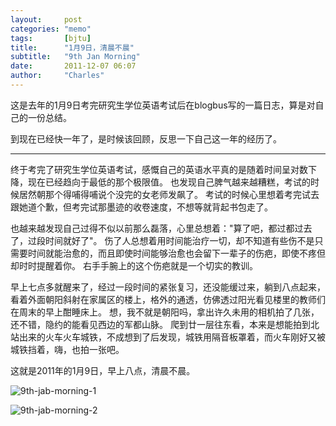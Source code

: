 ```yaml
---
layout:     post
categories: "memo"
tags:       [bjtu]
title:      "1月9日，清晨不晨"
subtitle:   "9th Jan Morning"
date:       2011-12-07 06:07
author:     "Charles"
---
```


这是去年的1月9日考完研究生学位英语考试后在blogbus写的一篇日志，算是对自己的一份总结。

到现在已经快一年了，是时候该回顾，反思一下自己这一年的经历了。

****

终于考完了研究生学位英语考试，感慨自己的英语水平真的是随着时间呈对数下降，现在已经趋向于最低的那个极限值。
也发现自己脾气越来越糟糕，考试的时候居然朝那个得哺得哺说个没完的女老师发飙了。
考试的时候心里想着考完试去跟她道个歉，但考完试那墨迹的收卷速度，不想等就背起书包走了。

也越来越发现自己过得不似以前那么磊落，心里总想着："算了吧，都过都过去了，过段时间就好了"。
伤了人总想着用时间能治疗一切，却不知道有些伤不是只需要时间就能治愈的，而且即使时间能够治愈也会留下一辈子的伤疤，即使不疼但却时时提醒着你。
右手手腕上的这个伤疤就是一个切实的教训。

早上七点多就醒来了，经过一段时间的紧张复习，还没能缓过来，躺到八点起来，看着外面朝阳斜射在家属区的楼上，格外的通透，仿佛透过阳光看见楼里的教师们在周末的早上酣睡床上。
想，我不就是朝阳吗，拿出许久未用的相机拍了几张，还不错，隐约的能看见西边的军都山脉。
爬到廿一层往东看，本来是想能拍到北站出来的火车火车城铁，不成想到了后发现，城铁用隔音板罩着，而火车刚好又被城铁挡着，嗨，也拍一张吧。

这就是2011年的1月9日，早上八点，清晨不晨。

![9th-jab-morning-1]({{site.imageurl}}/9th-jab-morning-1.jpg)

![9th-jab-morning-2]({{site.imageurl}}/9th-jab-morning-2.jpg)